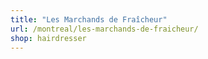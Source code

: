 ```yaml
---
title: "Les Marchands de Fraîcheur"
url: /montreal/les-marchands-de-fraicheur/
shop: hairdresser
---
```

